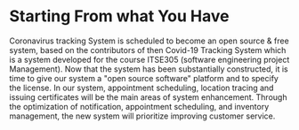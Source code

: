 # Starting From what You Have
Coronavirus tracking System is scheduled to become an open source & free system, based on the contributors of then Covid-19 Tracking System which is a system developed for the course ITSE305 (software engineering project Management). Now that the system has been substantially constructed, it is time to give our system a "open source software" platform and to specify the license. In our system, appointment scheduling, location tracing and issuing certificates will be the main areas of system enhancement. Through the optimization of notification, appointment scheduling, and inventory management, the new system will prioritize improving customer service.
